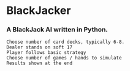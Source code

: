 # BlackJacker
### A BlackJack AI written in Python.

    Choose number of card decks, typically 6-8.
    Dealer stands on soft 17
    Player follows basic strategy
    Choose number of games / hands to simulate
    Results shown at the end
    

